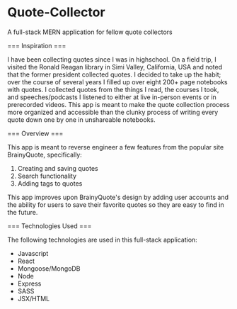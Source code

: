 # Quote-Collector
A full-stack MERN application for fellow quote collectors

=== Inspiration ===

I have been collecting quotes since I was in highschool. On a field trip, I visited the Ronald Reagan library in Simi Valley, California, USA and noted that the former president collected quotes. I decided to take up the habit; over the course of several years I filled up over eight 200+ page notebooks with quotes. I collected quotes from the things I read, the courses I took, and speeches/podcasts I listened to either at live in-person events or in prerecorded videos. This app is meant to make the quote collection process more organized and accessible than the clunky process of writing every quote down one by one in unshareable notebooks. 


=== Overview ===

This app is meant to reverse engineer a few features from the popular site BrainyQuote, specifically:
1. Creating and saving quotes
2. Search functionality
3. Adding tags to quotes

This app improves upon BrainyQuote's design by adding user accounts and the ability for users to save their favorite quotes so they are easy to find in the future.


=== Technologies Used ===

The following technologies are used in this full-stack application: 
- Javascript
- React
- Mongoose/MongoDB
- Node
- Express
- SASS
- JSX/HTML